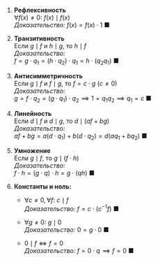 1. **Рефлексивность**  
    $\forall f(x) \neq 0: \ f(x) \mid f(x)$  
    _Доказательство:_ $f(x) = f(x) \cdot 1$ ■
    
2. **Транзитивность**  
    Если $g \mid f$ и $h \mid g$, то $h \mid f$  
    _Доказательство:_  
    $f = g \cdot q_1 = (h \cdot q_2) \cdot q_1 = h \cdot (q_2 q_1)$ ■
    
3. **Антисимметричность**  
    Если $g \mid f$ и $f \mid g$, то $f = c \cdot g$ ($c \neq 0$)  
    _Доказательство:_  
    $g = f \cdot q_2 = (g \cdot q_1) \cdot q_2 \implies 1 = q_1 q_2 \implies q_1 = c$ ■
    
4. **Линейность**  
    Если $d \mid f$ и $d \mid g$, то $d \mid (a f + b g)$  
    _Доказательство:_  
    $af + bg = a(d \cdot q_1) + b(d \cdot q_2) = d(a q_1 + b q_2)$ ■
    
5. **Умножение**  
    Если $g \mid f$, то $g \mid (f \cdot h)$  
    _Доказательство:_  
    $f \cdot h = (g \cdot q) \cdot h = g \cdot (q h)$ ■
    
6. **Константы и ноль:**
    
    - $\forall c \neq 0, \forall f: \ c \mid f$  
        _Доказательство:_ $f = c \cdot (c^{-1}f)$ ■
        
    - $\forall g \neq 0: \ g \mid 0$  
        _Доказательство:_ $0 = g \cdot 0$ ■
        
    - $0 \mid f \iff f = 0$  
        _Доказательство:_ $f = 0 \cdot q \implies f = 0$ ■